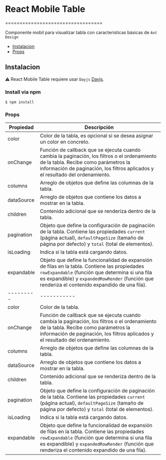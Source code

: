 # React Mobile Table

==================================

Componente mobil para visualizar tabla con caracteristicas básicas de `Ant Design`

- [Instalacion](#instalacion)
- [Props](#props)

## Instalacion

⚠️ React Mobile Table requiere usar `Dayjs`
[Dayjs](https://day.js.org/en/).

### Install via npm

```
$ npm install
```

### Props
| Propiedad | Descripción |
| --------- | ----------- |
| color | Color de la tabla, es opcional si se desea asignar un color en concreto. |
| onChange | Función de callback que se ejecuta cuando cambia la paginación, los filtros o el ordenamiento de la tabla. Recibe como parámetros la información de paginación, los filtros aplicados y el resultado del ordenamiento. |
| columns | Arreglo de objetos que define las columnas de la tabla. |
| dataSource | Arreglo de objetos que contiene los datos a mostrar en la tabla. |
| children | Contenido adicional que se renderiza dentro de la tabla. |
| pagination | Objeto que define la configuración de paginación de la tabla. Contiene las propiedades `current` (página actual), `defaultPageSize` (tamaño de página por defecto) y `total` (total de elementos). |
| isLoading | Indica si la tabla está cargando datos. |
| expandable | Objeto que define la funcionalidad de expansión de filas en la tabla. Contiene las propiedades `rowExpandable` (función que determina si una fila es expandible) y `expandedRowRender` (función que renderiza el contenido expandido de una fila). || Propiedad | Descripción |
| --------- | ----------- |
| color | Color de la tabla. |
| onChange | Función de callback que se ejecuta cuando cambia la paginación, los filtros o el ordenamiento de la tabla. Recibe como parámetros la información de paginación, los filtros aplicados y el resultado del ordenamiento. |
| columns | Arreglo de objetos que define las columnas de la tabla. |
| dataSource | Arreglo de objetos que contiene los datos a mostrar en la tabla. |
| children | Contenido adicional que se renderiza dentro de la tabla. |
| pagination | Objeto que define la configuración de paginación de la tabla. Contiene las propiedades `current` (página actual), `defaultPageSize` (tamaño de página por defecto) y `total` (total de elementos). |
| isLoading | Indica si la tabla está cargando datos. |
| expandable | Objeto que define la funcionalidad de expansión de filas en la tabla. Contiene las propiedades `rowExpandable` (función que determina si una fila es expandible) y `expandedRowRender` (función que renderiza el contenido expandido de una fila). |
